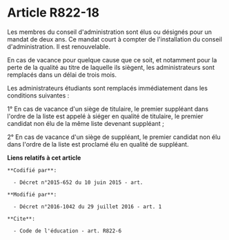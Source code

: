 # Article R822-18

Les membres du conseil d'administration sont élus ou désignés pour un mandat de deux ans. Ce mandat court à compter de
l'installation du conseil d'administration. Il est renouvelable. 

En cas de vacance pour quelque cause que ce soit, et notamment pour la perte de la qualité au titre de laquelle ils siègent,
les administrateurs sont remplacés dans un délai de trois mois. 

Les administrateurs étudiants sont remplacés immédiatement dans les conditions suivantes : 

1° En cas de vacance d'un siège de titulaire, le premier suppléant dans l'ordre de la liste est appelé à siéger en qualité de
titulaire, le premier candidat non élu de la même liste devenant suppléant ; 

2° En cas de vacance d'un siège de suppléant, le premier candidat non élu dans l'ordre de la liste est proclamé élu en
qualité de suppléant.

**Liens relatifs à cet article**

	**Codifié par**:

	  - Décret n°2015-652 du 10 juin 2015 - art.

	**Modifié par**:

	  - Décret n°2016-1042 du 29 juillet 2016 - art. 1

	**Cite**:

	  - Code de l'éducation - art. R822-6
